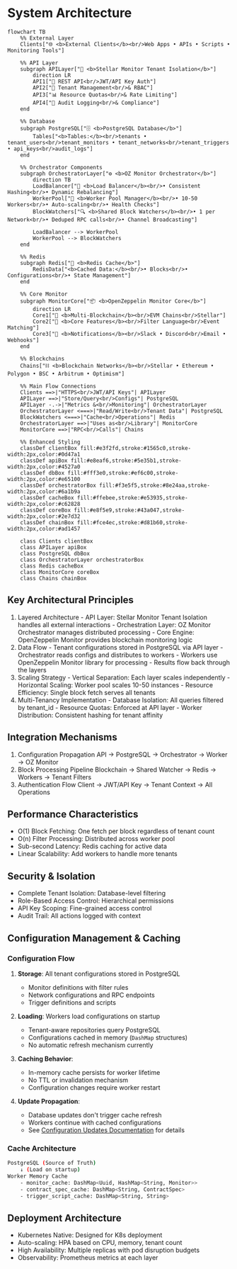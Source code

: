 # System Architecture

```mermaid
flowchart TB
    %% External Layer
    Clients["🌐 <b>External Clients</b><br/>Web Apps • APIs • Scripts • Monitoring Tools"]
    
    %% API Layer
    subgraph APILayer["🔐 <b>Stellar Monitor Tenant Isolation</b>"]
        direction LR
        API1["🔑 REST API<br/>JWT/API Key Auth"]
        API2["👥 Tenant Management<br/>& RBAC"]
        API3["📊 Resource Quotas<br/>& Rate Limiting"]
        API4["📝 Audit Logging<br/>& Compliance"]
    end
    
    %% Database
    subgraph PostgreSQL["🗄️ <b>PostgreSQL Database</b>"]
        Tables["<b>Tables:</b><br/>tenants • tenant_users<br/>tenant_monitors • tenant_networks<br/>tenant_triggers • api_keys<br/>audit_logs"]
    end
    
    %% Orchestrator Components
    subgraph OrchestratorLayer["⚙️ <b>OZ Monitor Orchestrator</b>"]
        direction TB
        LoadBalancer["🔄 <b>Load Balancer</b><br/>• Consistent Hashing<br/>• Dynamic Rebalancing"]
        WorkerPool["👷 <b>Worker Pool Manager</b><br/>• 10-50 Workers<br/>• Auto-scaling<br/>• Health Checks"]
        BlockWatchers["🔍 <b>Shared Block Watchers</b><br/>• 1 per Network<br/>• Deduped RPC calls<br/>• Channel Broadcasting"]
        
        LoadBalancer --> WorkerPool
        WorkerPool --> BlockWatchers
    end
    
    %% Redis
    subgraph Redis["💾 <b>Redis Cache</b>"]
        RedisData["<b>Cached Data:</b><br/>• Blocks<br/>• Configurations<br/>• State Management"]
    end
    
    %% Core Monitor
    subgraph MonitorCore["📦 <b>OpenZeppelin Monitor Core</b>"]
        direction LR
        Core1["🔗 <b>Multi-Blockchain</b><br/>EVM Chains<br/>Stellar"]
        Core2["🎯 <b>Core Features</b><br/>Filter Language<br/>Event Matching"]
        Core3["📢 <b>Notifications</b><br/>Slack • Discord<br/>Email • Webhooks"]
    end
    
    %% Blockchains
    Chains["⛓️ <b>Blockchain Networks</b><br/>Stellar • Ethereum • Polygon • BSC • Arbitrum • Optimism"]
    
    %% Main Flow Connections
    Clients ==>|"HTTPS<br/>JWT/API Keys"| APILayer
    APILayer ==>|"Store/Query<br/>Configs"| PostgreSQL
    APILayer -.->|"Metrics &<br/>Monitoring"| OrchestratorLayer
    OrchestratorLayer <===>|"Read/Write<br/>Tenant Data"| PostgreSQL
    BlockWatchers <===>|"Cache<br/>Operations"| Redis
    OrchestratorLayer ==>|"Uses as<br/>Library"| MonitorCore
    MonitorCore ==>|"RPC<br/>Calls"| Chains
    
    %% Enhanced Styling
    classDef clientBox fill:#e3f2fd,stroke:#1565c0,stroke-width:2px,color:#0d47a1
    classDef apiBox fill:#e8eaf6,stroke:#5e35b1,stroke-width:2px,color:#4527a0
    classDef dbBox fill:#fff3e0,stroke:#ef6c00,stroke-width:2px,color:#e65100
    classDef orchestratorBox fill:#f3e5f5,stroke:#8e24aa,stroke-width:2px,color:#6a1b9a
    classDef cacheBox fill:#ffebee,stroke:#e53935,stroke-width:2px,color:#c62828
    classDef coreBox fill:#e8f5e9,stroke:#43a047,stroke-width:2px,color:#2e7d32
    classDef chainBox fill:#fce4ec,stroke:#d81b60,stroke-width:2px,color:#ad1457
    
    class Clients clientBox
    class APILayer apiBox
    class PostgreSQL dbBox
    class OrchestratorLayer orchestratorBox
    class Redis cacheBox
    class MonitorCore coreBox
    class Chains chainBox
```

## Key Architectural Principles

  1. Layered Architecture
    - API Layer: Stellar Monitor Tenant Isolation handles all external interactions
    - Orchestration Layer: OZ Monitor Orchestrator manages distributed processing
    - Core Engine: OpenZeppelin Monitor provides blockchain monitoring logic
  2. Data Flow
    - Tenant configurations stored in PostgreSQL via API layer
    - Orchestrator reads configs and distributes to workers
    - Workers use OpenZeppelin Monitor library for processing
    - Results flow back through the layers
  3. Scaling Strategy
    - Vertical Separation: Each layer scales independently
    - Horizontal Scaling: Worker pool scales 10-50 instances
    - Resource Efficiency: Single block fetch serves all tenants
  4. Multi-Tenancy Implementation
    - Database Isolation: All queries filtered by tenant_id
    - Resource Quotas: Enforced at API layer
    - Worker Distribution: Consistent hashing for tenant affinity

## Integration Mechanisms

  1. Configuration Propagation
  API → PostgreSQL → Orchestrator → Worker → OZ Monitor
  2. Block Processing Pipeline
  Blockchain → Shared Watcher → Redis → Workers → Tenant Filters
  3. Authentication Flow
  Client → JWT/API Key → Tenant Context → All Operations

## Performance Characteristics

- O(1) Block Fetching: One fetch per block regardless of tenant count
- O(n) Filter Processing: Distributed across worker pool
- Sub-second Latency: Redis caching for active data
- Linear Scalability: Add workers to handle more tenants

## Security & Isolation

- Complete Tenant Isolation: Database-level filtering
- Role-Based Access Control: Hierarchical permissions
- API Key Scoping: Fine-grained access control
- Audit Trail: All actions logged with context

## Configuration Management & Caching

### Configuration Flow

1. **Storage**: All tenant configurations stored in PostgreSQL
   - Monitor definitions with filter rules
   - Network configurations and RPC endpoints
   - Trigger definitions and scripts

2. **Loading**: Workers load configurations on startup
   - Tenant-aware repositories query PostgreSQL
   - Configurations cached in memory (`DashMap` structures)
   - No automatic refresh mechanism currently

3. **Caching Behavior**:
   - In-memory cache persists for worker lifetime
   - No TTL or invalidation mechanism
   - Configuration changes require worker restart

4. **Update Propagation**:
   - Database updates don't trigger cache refresh
   - Workers continue with cached configurations
   - See [Configuration Updates Documentation](./configuration-updates.md) for details

### Cache Architecture

```bash
PostgreSQL (Source of Truth)
    ↓ (Load on startup)
Worker Memory Cache
    - monitor_cache: DashMap<Uuid, HashMap<String, Monitor>>
    - contract_spec_cache: DashMap<String, ContractSpec>
    - trigger_script_cache: DashMap<String, String>
```

## Deployment Architecture

- Kubernetes Native: Designed for K8s deployment
- Auto-scaling: HPA based on CPU, memory, tenant count
- High Availability: Multiple replicas with pod disruption budgets
- Observability: Prometheus metrics at each layer
